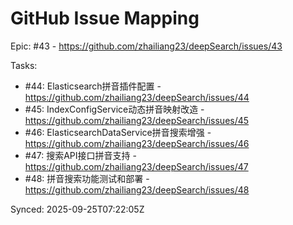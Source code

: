 # GitHub Issue Mapping

Epic: #43 - https://github.com/zhailiang23/deepSearch/issues/43

Tasks:
- #44: Elasticsearch拼音插件配置 - https://github.com/zhailiang23/deepSearch/issues/44
- #45: IndexConfigService动态拼音映射改造 - https://github.com/zhailiang23/deepSearch/issues/45
- #46: ElasticsearchDataService拼音搜索增强 - https://github.com/zhailiang23/deepSearch/issues/46
- #47: 搜索API接口拼音支持 - https://github.com/zhailiang23/deepSearch/issues/47
- #48: 拼音搜索功能测试和部署 - https://github.com/zhailiang23/deepSearch/issues/48

Synced: 2025-09-25T07:22:05Z